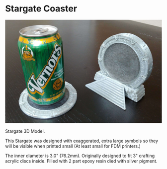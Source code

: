 # Stargate Coaster

![Stargate Coasters](https://github.com/knickers/stargate/raw/main/images/20211223_133553b.jpg)

Stargate 3D Model.

This Stargate was designed with exaggerated, extra large symbols so they will be visible when printed small (At least small for FDM printers.)

The inner diameter is 3.0" (76.2mm). Originally designed to fit 3" crafting acrylic discs inside. Filled with 2 part epoxy resin died with silver pigment.
